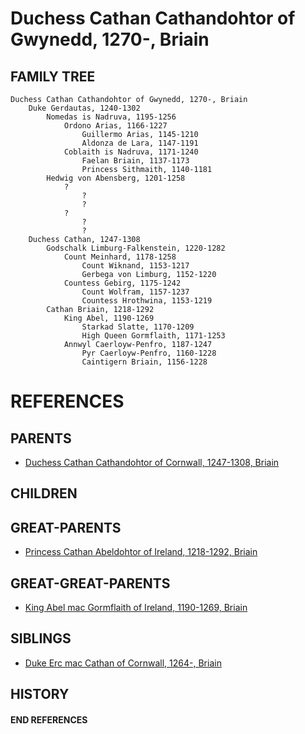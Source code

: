 # Duchess Cathan Cathandohtor of Gwynedd, 1270-, Briain

## FAMILY TREE
```
Duchess Cathan Cathandohtor of Gwynedd, 1270-, Briain
    Duke Gerdautas, 1240-1302
        Nomedas is Nadruva, 1195-1256
            Ordono Arias, 1166-1227
                Guillermo Arias, 1145-1210
                Aldonza de Lara, 1147-1191
            Coblaith is Nadruva, 1171-1240
                Faelan Briain, 1137-1173
                Princess Sithmaith, 1140-1181
        Hedwig von Abensberg, 1201-1258
            ?
                ?
                ?
            ?
                ?
                ?
    Duchess Cathan, 1247-1308
        Godschalk Limburg-Falkenstein, 1220-1282
            Count Meinhard, 1178-1258
                Count Wiknand, 1153-1217
                Gerbega von Limburg, 1152-1220
            Countess Gebirg, 1175-1242
                Count Wolfram, 1157-1237
                Countess Hrothwina, 1153-1219
        Cathan Briain, 1218-1292
            King Abel, 1190-1269
                Starkad Slatte, 1170-1209
                High Queen Gormflaith, 1171-1253
            Annwyl Caerloyw-Penfro, 1187-1247
                Pyr Caerloyw-Penfro, 1160-1228
                Caintigern Briain, 1156-1228

```


# REFERENCES

## PARENTS 
* [Duchess Cathan Cathandohtor of Cornwall, 1247-1308, Briain](cathan_cathandohtor_1247.md)

## CHILDREN 

## GREAT-PARENTS 
* [Princess Cathan Abeldohtor of Ireland, 1218-1292, Briain](cathan_abeldohtor_1218.md)

## GREAT-GREAT-PARENTS 
* [King Abel mac Gormflaith of Ireland, 1190-1269, Briain](abel_mac_gormflaith_1190.md)
## SIBLINGS

* [Duke Erc mac Cathan of Cornwall, 1264-, Briain](erc_mac_cathan_1264.md)
 
## HISTORY

#### END REFERENCES
